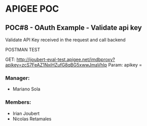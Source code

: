 # APIGEE POC
## POC#8 - OAuth Example - Validate api key
Validate API Key received in the request and call backend

POSTMAN TEST

GET: http://ijoubert-eval-test.apigee.net/imdbproxy?apikey=zcS7FeAZ1NxiHZufG8qBG5xwwJmaVhIp
Param: apikey = <apikey>


### Manager:
* Mariano Sola
### Members:
* Irian Joubert
* Nicolas Retamales